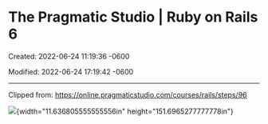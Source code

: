 # The Pragmatic Studio | Ruby on Rails 6

Created: 2022-06-24 11:19:36 -0600

Modified: 2022-06-24 17:19:42 -0600

---

Clipped from: <https://online.pragmaticstudio.com/courses/rails/steps/96>

![](../media/Pages-The-Pragmatic-Studio---Ruby-on-Rails-6-image1.jpg){width="11.636805555555556in" height="151.6965277777778in"}
